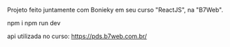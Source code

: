 Projeto feito juntamente com Bonieky em seu curso "ReactJS", na "B7Web".

npm i
npm run dev

api utilizada no curso: https://pds.b7web.com.br/
